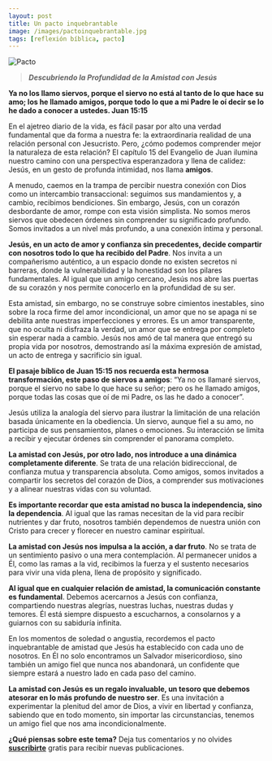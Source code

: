```yaml
---
layout: post
title: Un pacto inquebrantable
image: /images/pactoinquebrantable.jpg
tags: [reflexión bíblica, pacto]
---
```

![Pacto](/images/pactoinquebrantable.jpg)
> ***Descubriendo la Profundidad de la Amistad con Jesús***

**Ya no los llamo siervos, porque el siervo no está al tanto de lo que hace su amo; los he llamado amigos, porque todo lo que a mi Padre le oí decir se lo he dado a conocer a ustedes. Juan 15:15**

En el ajetreo diario de la vida, es fácil pasar por alto una verdad fundamental que da forma a nuestra fe: la extraordinaria realidad de una relación personal con Jesucristo. Pero, ¿cómo podemos comprender mejor la naturaleza de esta relación? El capítulo 15 del Evangelio de Juan ilumina nuestro camino con una perspectiva esperanzadora y llena de calidez: Jesús, en un gesto de profunda intimidad, nos llama **amigos**.

A menudo, caemos en la trampa de percibir nuestra conexión con Dios como un intercambio transaccional: seguimos sus mandamientos y, a cambio, recibimos bendiciones. Sin embargo, Jesús, con un corazón desbordante de amor, rompe con esta visión simplista. No somos meros siervos que obedecen órdenes sin comprender su significado profundo. Somos invitados a un nivel más profundo, a una conexión íntima y personal.

**Jesús, en un acto de amor y confianza sin precedentes, decide compartir con nosotros todo lo que ha recibido del Padre**. Nos invita a un compañerismo auténtico, a un espacio donde no existen secretos ni barreras, donde la vulnerabilidad y la honestidad son los pilares fundamentales. Al igual que un amigo cercano, Jesús nos abre las puertas de su corazón y nos permite conocerlo en la profundidad de su ser.

Esta amistad, sin embargo, no se construye sobre cimientos inestables, sino sobre la roca firme del amor incondicional, un amor que no se apaga ni se debilita ante nuestras imperfecciones y errores. Es un amor transparente, que no oculta ni disfraza la verdad, un amor que se entrega por completo sin esperar nada a cambio. Jesús nos amó de tal manera que entregó su propia vida por nosotros, demostrando así la máxima expresión de amistad, un acto de entrega y sacrificio sin igual.

**El pasaje bíblico de Juan 15:15 nos recuerda esta hermosa transformación, este paso de siervos a amigos**: “Ya no os llamaré siervos, porque el siervo no sabe lo que hace su señor; pero os he llamado amigos, porque todas las cosas que oí de mi Padre, os las he dado a conocer”.

Jesús utiliza la analogía del siervo para ilustrar la limitación de una relación basada únicamente en la obediencia. Un siervo, aunque fiel a su amo, no participa de sus pensamientos, planes o emociones. Su interacción se limita a recibir y ejecutar órdenes sin comprender el panorama completo.

**La amistad con Jesús, por otro lado, nos introduce a una dinámica completamente diferente**. Se trata de una relación bidireccional, de confianza mutua y transparencia absoluta. Como amigos, somos invitados a compartir los secretos del corazón de Dios, a comprender sus motivaciones y a alinear nuestras vidas con su voluntad.

**Es importante recordar que esta amistad no busca la independencia, sino la dependencia**. Al igual que las ramas necesitan de la vid para recibir nutrientes y dar fruto, nosotros también dependemos de nuestra unión con Cristo para crecer y florecer en nuestro caminar espiritual.

**La amistad con Jesús nos impulsa a la acción, a dar fruto**. No se trata de un sentimiento pasivo o una mera contemplación. Al permanecer unidos a Él, como las ramas a la vid, recibimos la fuerza y el sustento necesarios para vivir una vida plena, llena de propósito y significado.

**Al igual que en cualquier relación de amistad, la comunicación constante es fundamental**. Debemos acercarnos a Jesús con confianza, compartiendo nuestras alegrías, nuestras luchas, nuestras dudas y temores. Él está siempre dispuesto a escucharnos, a consolarnos y a guiarnos con su sabiduría infinita.

En los momentos de soledad o angustia, recordemos el pacto inquebrantable de amistad que Jesús ha establecido con cada uno de nosotros. En Él no solo encontramos un Salvador misericordioso, sino también un amigo fiel que nunca nos abandonará, un confidente que siempre estará a nuestro lado en cada paso del camino.

**La amistad con Jesús es un regalo invaluable, un tesoro que debemos atesorar en lo más profundo de nuestro ser**. Es una invitación a experimentar la plenitud del amor de Dios, a vivir en libertad y confianza, sabiendo que en todo momento, sin importar las circunstancias, tenemos un amigo fiel que nos ama incondicionalmente.

**¿Qué piensas sobre este tema?** Deja tus comentarios y no olvides **[suscribirte](https://www.feedio.co/@jdanois)** gratis para recibir nuevas publicaciones.
<!--stackedit_data:
eyJoaXN0b3J5IjpbLTU3OTA2MzcxXX0=
-->